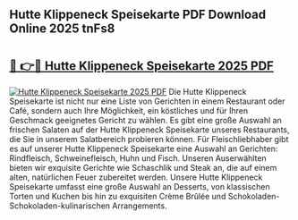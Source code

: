 ## Hutte Klippeneck Speisekarte PDF Download Online 2025 tnFs8

# <h2><a href="http://gcdcvk.nevu.top/?p=Hutte+Klippeneck+Speisekarte">🔗 👉🔴 Hutte Klippeneck Speisekarte 2025 PDF</a></h2>

[![Hutte Klippeneck Speisekarte 2025 PDF](https://i.imgur.com/dBaPXMq.png)](http://gcdcvk.nevu.top/?p=Hutte+Klippeneck+Speisekarte)
Die Hutte Klippeneck Speisekarte ist nicht nur eine Liste von Gerichten in einem Restaurant oder Café, sondern auch Ihre Möglichkeit, ein köstliches und für Ihren Geschmack geeignetes Gericht zu wählen. Es gibt eine große Auswahl an frischen Salaten auf der Hutte Klippeneck Speisekarte unseres Restaurants, die Sie in unserem Salatbereich probieren können. Für Fleischliebhaber gibt es auf unserer Hutte Klippeneck Speisekarte eine Auswahl an Gerichten: Rindfleisch, Schweinefleisch, Huhn und Fisch. Unseren Auserwählten bieten wir exquisite Gerichte wie Schaschlik und Steak an, die auf einem alten, natürlichen Feuer zubereitet werden. Unsere Hutte Klippeneck Speisekarte umfasst eine große Auswahl an Desserts, von klassischen Torten und Kuchen bis hin zu exquisiten Crème Brûlée und Schokoladen-Schokoladen-kulinarischen Arrangements.
